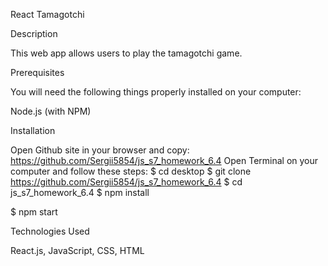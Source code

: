 React Tamagotchi

Description

This web app allows users to play the tamagotchi game. 

Prerequisites

You will need the following things properly installed on your computer:

Node.js (with NPM)

Installation

Open Github site in your browser and copy: https://github.com/Sergii5854/js_s7_homework_6.4
Open Terminal on your computer and follow these steps:
$ cd desktop
$ git clone https://github.com/Sergii5854/js_s7_homework_6.4
$ cd js_s7_homework_6.4
$ npm install

$ npm start

Technologies Used

React.js, JavaScript, CSS, HTML